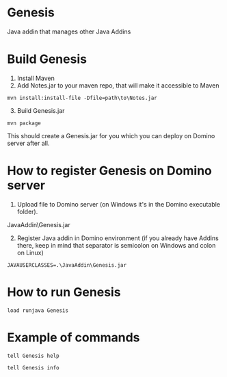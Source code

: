 # Genesis

Java addin that manages other Java Addins

# Build Genesis

1) Install Maven
2) Add Notes.jar to your maven repo, that will make it accessible to Maven

```
mvn install:install-file -Dfile=path\to\Notes.jar
```

3) Build Genesis.jar

```
mvn package
```

This should create a Genesis.jar for you which you can deploy on Domino server after all.

# How to register Genesis on Domino server

1) Upload file to Domino server (on Windows it's in the Domino executable folder).

JavaAddin\Genesis.jar

2) Register Java addin in Domino environment (if you already have Addins there, keep in mind that separator is semicolon on Windows and colon on Linux) 

```
JAVAUSERCLASSES=.\JavaAddin\Genesis.jar
```

# How to run Genesis

```
load runjava Genesis
```

# Example of commands

```
tell Genesis help
```

```
tell Genesis info
```
